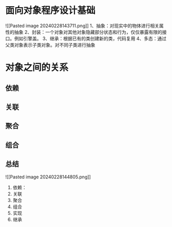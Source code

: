 
# 面向对象程序设计基础

![[Pasted image 20240228143711.png]]
1、抽象：对现实中的物体进行相关属性的抽象
2、封装：一个对象对其他对象隐藏部分状态和行为，仅仅暴露有限的接口。例如引擎盖。
3、继承：根据已有的类创建新的类，代码复用
4、多态：通过父类对象表示子类对象。对不同子类进行抽象



# 对象之间的关系


## 依赖

## 关联

## 聚合

## 组合

## 总结
![[Pasted image 20240228144805.png]]

1. 依赖：
2. 关联
3. 聚合
4. 组合
5. 实现
6. 继承
